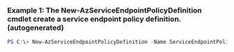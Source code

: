 ### Example 1: The New-AzServiceEndpointPolicyDefinition cmdlet create a service endpoint policy definition. (autogenerated)
```powershell
PS C:\> New-AzServiceEndpointPolicyDefinition -Name ServiceEndpointPolicyDefinition1 -Service Microsoft.Storage -ServiceResource {ServiceResource}
```

